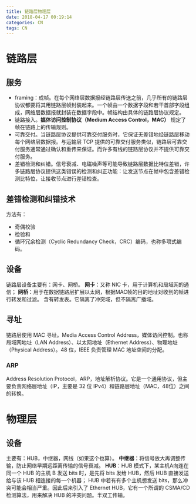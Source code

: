 ```yaml
---
title: 链路层物理层
date: 2018-04-17 00:19:14
categories: CN
tags: CN
---
```

# 链路层
## 服务
* framing：成帧。在每个网络层数据报经链路层传送之前，几乎所有的链路层协议都要将其用链路层帧封装起来。一个帧由一个数据字段和若干首部字段组成，网络层数据报就封装在数据字段中。帧结构由具体的链路层协议规定。
* 链路接入。**媒体访问控制协议（Medium Access Control，MAC）** 规定了帧在链路上的传输规则。
* 可靠交付。当链路层协议提供可靠交付服务时，它保证无差错地经链路层移动每个网络层数据报。与运输层 TCP 提供的可靠交付服务类似，链路层可靠交付服务通常通过确认和重传来保证。而许多有线的链路层协议并不提供可靠交付服务。
* 差错检测和纠错。信号衰减、电磁噪声等可能导致链路层数据比特位差错，许多链路层协议提供这类错误的检测和纠正功能：让发送节点在帧中包含差错检测比特位，让接收节点进行差错检查。

## 差错检测和纠错技术
方法有：
* 奇偶校验
* 检验和
* 循环冗余检测（Cyclic Redundancy Check，CRC）编码，也称多项式编码。

## 设备
链路层设备主要有：网卡、网桥。
**网卡**：又称 NIC 卡，用于计算机和局域网的通信；
**网桥**：用于在数据链路层扩展以太网，根据MAC帧的目的地址对收到的帧进行转发和过滤。 含有转发表。它隔离了冲突域，但不隔离广播域。

## 寻址
链路层使用 MAC 寻址。Media Access Control Address，媒体访问控制。也称局域网地址（LAN Address）、以太网地址（Ethernet Address）、物理地址（Physical Address）。48 位，IEEE 负责管理 MAC 地址空间的分配。

### ARP
Address Resolution Protocol，ARP，地址解析协议。它是一个通用协议，但主要负责网络层地址（IP，主要是 32 位 IPv4）和链路层地址（MAC，48位）之间的转换。

# 物理层

## 设备
主要有：HUB，中继器，网线（如果这个也算）。
**中继器**：将信号放大再调整传输，防止网络早期远距离传输的信号衰减。
**HUB**：HUB 模式下，某主机A向连在同一个 HUB 的主机 B 发送 bits 时，是先将 bits 发给 HUB，然后 HUB 直接发送给与该 HUB 相连接的每一个机器； HUB 中若有有多个主机想发送 bits，那么冲突可能会相当严重。因此后来引入了 Ethernet HUB，它有一个所谓的 CSMA/CD 检测算法，用来解决 HUB 的冲突问题。半双工传输。
